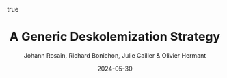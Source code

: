---
title: "A Generic Deskolemization Strategy"
conf: 25th International Conference on Logic for Programming, Artificial Intelligence and Reasoning (LPAR 25)
author: Johann Rosain, Richard Bonichon, Julie Cailler & Olivier Hermant
publisher: Springer
date: 2024-05-30
categories: [conferences]
math: true
mermaid: true
attachment: lpar2024.pdf
bibtex: lpar2024.txt
doi: https://doi.org/10.29007/g1tm
---